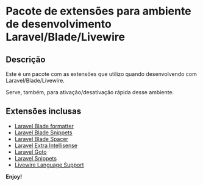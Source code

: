 # Pacote de extensões para ambiente de desenvolvimento Laravel/Blade/Livewire

## Descrição

Este é um pacote com as extensões que utilizo quando desenvolvendo com Laravel/Blade/Livewire.

Serve, também, para ativação/desativação rápida desse ambiente.

## Extensões inclusas

* [Laravel Blade formatter](https://marketplace.visualstudio.com/items?itemName=shufo.vscode-blade-formatter)
* [Laravel Blade Snippets](https://marketplace.visualstudio.com/items?itemName=onecentlin.laravel-blade)
* [Laravel Blade Spacer](https://marketplace.visualstudio.com/items?itemName=austenc.laravel-blade-spacer)
* [Laravel Extra Intellisense](https://marketplace.visualstudio.com/items?itemName=amiralizadeh9480.laravel-extra-intellisense)
* [Laravel Goto](https://marketplace.visualstudio.com/items?itemName=absszero.vscode-laravel-goto)
* [Laravel Snippets](https://marketplace.visualstudio.com/items?itemName=onecentlin.laravel5-snippets)
* [Livewire Language Support](https://marketplace.visualstudio.com/items?itemName=cierra.livewire-vscode)

**Enjoy!**

